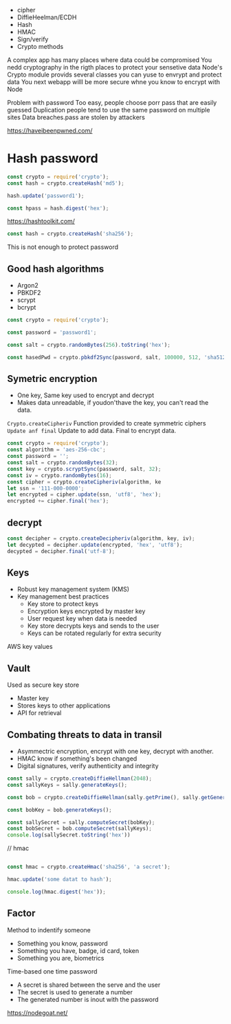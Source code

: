 * cipher
* DiffieHeelman/ECDH
* Hash
* HMAC
* Sign/verify
* Crypto methods

A complex app has many places where data could be compromised
You nedd cryptography in the rigth places to protect your sensetive data
Node's Crypto module provids several classes you can yuse to envrypt and protect data
You next webapp willl be more secure whne you know to encrypt with Node

Problem with password
Too easy, people choose porr pass that are easily guessed
Duplication people tend to use the same password on multiple sites
Data breaches.pass are stolen by attackers

https://haveibeenpwned.com/

# Hash password 

``` js
const crypto = require('crypto');
const hash = crypto.createHash('md5');

hash.update('password1');

const hpass = hash.digest('hex');
```

https://hashtoolkit.com/
``` js
const hash = crypto.createHash('sha256');
``` 

This is not enough to protect password

## Good hash algorithms
* Argon2
* PBKDF2
* scrypt
* bcrypt

```js
const crypto = require('crypto');

const password = 'password1';

const salt = crypto.randomBytes(256).toString('hex');

const hasedPwd = crypto.pbkdf2Sync(password, salt, 100000, 512, 'sha512');
```

## Symetric encryption
* One key, Same key used to encrypt and decrypt
* Makes data unreadable, if youdon'thave the key, you can't read the data.

`Crypto.createCipheriv` Function provided to create symmetric ciphers
`Update anf final` Update to add data. Final to encrypt data.

``` js
const crypto = require('crypto');
const algorithm = 'aes-256-cbc';
const password = '';
const salt = crypto.randomBytes(32);
const key = crypto.scryptSync(password, salt, 32);
const iv = crypto.randomBytes(16);
const cipher = crypto.createCipheriv(algorithm, ke
let ssn = '111-000-0000';
let encrypted = cipher.update(ssn, 'utf8', 'hex');
encrypted += cipher.final('hex');

```

## decrypt
 ```js
 const decipher = crypto.createDecipheriv(algorithm, key, iv);
let decypted = decipher.update(encrypted, 'hex', 'utf8');
decypted = decipher.final('utf-8');

 ```

## Keys
* Robust key management system (KMS)
* Key management best practices
  * Key store to protect keys
  * Encryption keys encrypted by master key
  * User request key when data is needed
  * Key store decrypts keys and sends to the user
  * Keys can be rotated regularly for extra security

AWS key values

## Vault
Used as secure key store
* Master key
* Stores keys to other applications
* API for retrieval

## Combating threats to data in transil
* Asymmectric encryption, encrypt with one key, decrypt with another.
* HMAC know if something's been changed
* Digital signatures, verify authenticity and integrity

``` js
const sally = crypto.createDiffieHellman(2048);
const sallyKeys = sally.generateKeys();

const bob = crypto.createDiffieHellman(sally.getPrime(), sally.getGenerator());

const bobKey = bob.generateKeys();

const sallySecret = sally.computeSecret(bobKey);
const bobSecret = bob.computeSecret(sallyKeys);
console.log(sallySecret.toString('hex'))
```

// hmac
``` js

const hmac = crypto.createHmac('sha256', 'a secret');

hmac.update('some datat to hash');

console.log(hmac.digest('hex'));
``` 

## Factor
Method to indentify someone
* Something you know, password
* Something you have, badge, id card, token
* Something you are, biometrics

Time-based one time password
* A secret is shared between the serve and the user
* The secret is used to generate a number
* The generated number is inout with the password


https://nodegoat.net/

